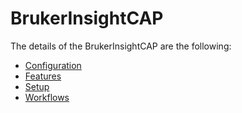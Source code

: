 # BrukerInsightCAP

The details of the BrukerInsightCAP are the following:
* [Configuration](/AMSOsram/techspec>connectiot>iotequipmenttypes>BrukerInsightCAP>BrukerInsightCAP-Configuration)
* [Features](/AMSOsram/techspec>connectiot>iotequipmenttypes>BrukerInsightCAP>BrukerInsightCAP-Features)
* [Setup](/AMSOsram/techspec>connectiot>iotequipmenttypes>BrukerInsightCAP>BrukerInsightCAP-Setup)
* [Workflows](/AMSOsram/techspec>connectiot>iotequipmenttypes>BrukerInsightCAP>BrukerInsightCAP-Workflows)


